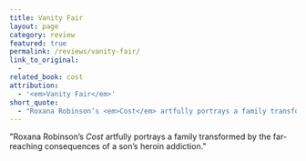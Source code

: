 ```yaml
---
title: Vanity Fair
layout: page
category: review
featured: true
permalink: /reviews/vanity-fair/
link_to_original:
  - 
related_book: cost
attribution:
  - '<em>Vanity Fair</em>'
short_quote:
  - "Roxana Robinson’s <em>Cost</em> artfully portrays a family transformed by the far-reaching consequences of a son’s heroin addiction."
---
```

 "Roxana Robinson’s <em>Cost</em> artfully portrays a family transformed by the far-reaching consequences of a son’s heroin addiction."

